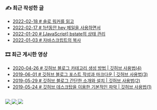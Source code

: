 ### ✍️ 최근 작성한 글 

<!-- BLEX:START -->
- [2022-02-18 # 솔로 워커를 읽고](https://blex.me/@baealex/%EC%86%94%EB%A1%9C-%EC%9B%8C%EC%BB%A4%EB%A5%BC-%EC%9D%BD%EA%B3%A0)
- [2022-02-17 # 1년동안 hey 메일을 사용하면서](https://blex.me/@baealex/1%EB%85%84%EB%8F%99%EC%95%88-hey-%EB%A9%94%EC%9D%BC%EC%9D%84-%EC%82%AC%EC%9A%A9%ED%95%98%EB%A9%B4%EC%84%9C)
- [2022-01-20 # [JavaScript] bstate의 상태 관리](https://blex.me/@baealex/javascript-bstate%EC%9D%98-%EC%83%81%ED%83%9C-%EA%B4%80%EB%A6%AC)
- [2022-01-03 # 자바스크립트의 복사](https://blex.me/@baealex/%EC%9E%90%EB%B0%94%EC%8A%A4%ED%81%AC%EB%A6%BD%ED%8A%B8%EC%9D%98-%EB%B3%B5%EC%82%AC)<!-- BLEX:END -->

### 🎞️ 최근 게시한 영상

<!-- YOUTUBE:START -->
- [2020-04-26 # 깃허브 블로그 카테고리 생성 방법 | 깃허브 사용법&lpar;4&rpar;](https://www.youtube.com/watch?v=5DbL0V_07lE)
- [2019-06-01 # 깃허브 블로그 포스트 작성과 마크다운 | 깃허브 사용법&lpar;3&rpar;](https://www.youtube.com/watch?v=LyQgkZX2ZaM)
- [2019-05-29 # 깃허브 블로그 간단한 소개와 설치 | 깃허브 사용법&lpar;2&rpar;](https://www.youtube.com/watch?v=U-tPlM-h4cY)
- [2019-05-24 # 깃허브 데스크탑을 이용한 기본적인 파악 | 깃허브 사용법&lpar;1&rpar;](https://www.youtube.com/watch?v=3X24DcxJCgc)<!-- YOUTUBE:END -->

##

<p>
    <a href="https://baejino.com">
        <img src="http://img.shields.io/badge/BaeJino-474787?style=flat-square&logo=stellar">
    </a>
    <a href="https://blex.me/@baealex">
        <img src="http://img.shields.io/badge/BLOG-black?style=flat-square&logo=bloglovin">
    </a>
    <a href="https://tv.baejino.com">
        <img src="https://img.shields.io/badge/Youtube-ff0000?style=flat-square&logo=youtube">
    </a>
</p>
